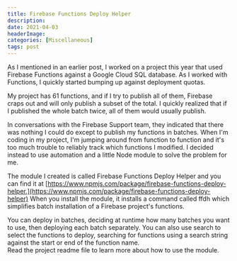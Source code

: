 ```yaml
---
title: Firebase Functions Deploy Helper
description: 
date: 2021-04-03
headerImage: 
categories: [Miscellaneous]
tags: post
---
```


As I mentioned in an earlier post, I worked on a project this year that used Firebase Functions against a Google Cloud SQL database. As I worked with Functions, I quickly started bumping up against deployment quotas.

My project has 61 functions, and if I try to publish all of them, Firebase craps out and will only publish a subset of the total. I quickly realized that if I published the whole batch twice, all of them would usually publish.

In conversations with the Firebase Support team, they indicated that there was nothing I could do except to publish my functions in batches. When I'm coding in my project, I'm jumping around from function to function and it's too much trouble to reliably track which functions I modified. I decided instead to use automation and a little Node module to solve the problem for me.

The module I created is called Firebase Functions Deploy Helper and you can find it at [https://www.npmjs.com/package/firebase-functions-deploy-helper.](https://www.npmjs.com/package/firebase-functions-deploy-helper) When you install the module, it installs a command called ffdh which simplifies batch installation of a Firebase project's functions.

You can deploy in batches, deciding at runtime how many batches you want to use, then deploying each batch separately. You can also use search to select the functions to deploy, searching for functions using a search string against the start or end of the function name.  
Read the project readme file to learn more about how to use the module.